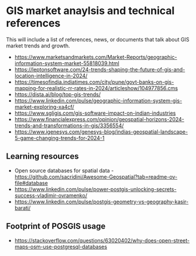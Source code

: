 # GIS market anaylsis and technical references 
This will include a list of references, news, or documents that talk about GIS market trends and growth.

- https://www.marketsandmarkets.com/Market-Reports/geographic-information-system-market-55818039.html
- https://leptonsoftware.com/24-trends-shaping-the-future-of-gis-and-location-intelligence-in-2024/
- https://timesofindia.indiatimes.com/city/pune/govt-banks-on-gis-mapping-for-realistic-rr-rates-in-2024/articleshow/104977856.cms
- https://dista.ai/blog/top-gis-trends/
- https://www.linkedin.com/pulse/geographic-information-system-gis-market-exploring-xa4cf/
- https://www.sgligis.com/gis-software-impact-on-indian-industries
- https://www.financialexpress.com/opinion/geospatial-horizons-2024-trends-and-transformations-in-gis/3356554/
- https://www.igenesys.com/genesys-blog/indias-geospatial-landscape-5-game-changing-trends-for-2024-1


## Learning resources
- Open source databases for spatial data - https://github.com/sacridini/Awesome-Geospatial?tab=readme-ov-file#database
- https://www.linkedin.com/pulse/power-postgis-unlocking-secrets-success-vladimir-ovramenko/
- https://www.linkedin.com/pulse/postgis-geometry-vs-geography-kasir-barati/

## Footprint of POSGIS usage 
- https://stackoverflow.com/questions/63020402/why-does-open-street-maps-osm-use-postgresql-databases
